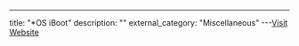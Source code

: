 ---
title: "*OS iBoot"
description: ""
external_category: "Miscellaneous"
---[Visit Website](https://newosxbook.com/bonus/iBoot.pdf)

